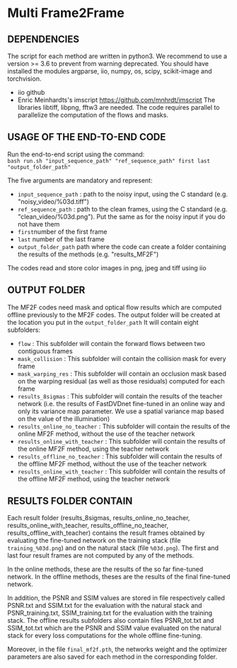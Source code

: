 Multi Frame2Frame
=========================================================================
DEPENDENCIES
------------

The script for each method are written in python3. We recommend to use a version >= 3.6 to prevent from warning deprecated.
You should have installed the modules argparse, iio, numpy, os, scipy, scikit-image and torchvision.
- iio github
- Enric Meinhardts's imscript https://github.com/mnhrdt/imscript
The libraries libtiff, libpng, fftw3 are needed.
The code requires parallel to parallelize the computation of the flows and masks.

USAGE OF THE END-TO-END CODE
----------------------------

Run the end-to-end script using the command:</br>
```bash run.sh "input_sequence_path" "ref_sequence_path" first last "output_folder_path"```

The five arguments are mandatory and represent:
* `input_sequence_path` : path to the noisy input, using the C standard (e.g. "noisy_video/%03d.tiff")
* `ref_sequence_path` : path to the clean frames, using the C standard (e.g. "clean_video/%03d.png"). Put the same as for the noisy input if you do not have them
* `first`number of the first frame
* `last` number of the last frame 
* `output_folder_path` path where the code can create a folder containing the results of the methods (e.g. "results_MF2F")

The codes read and store color images in png, jpeg and tiff using iio

OUTPUT FOLDER
-------------

The MF2F codes need mask and optical flow results which are computed offline previously to the MF2F codes.
The output folder will be created at the location you put in the `output_folder_path`
It will contain eight subfolders:
* `flow` : This subfolder will contain the forward flows between two contiguous frames
* `mask_collision` : This subfolder will contain the collision mask for every frame
* `mask_warping_res` : This subfolder will contain an occlusion mask based on the warping residual (as well as those residuals) computed for each frame
* `results_8sigmas` : This subfolder will contain the results of the teacher network (i.e. the results of FastDVDnet fine-tuned in an online way and only its variance map parameter. We use a spatial variance map based on the value of the illumination)
* `results_online_no_teacher` : This subfolder will contain the results of the online MF2F method, without the use of the teacher network
* `results_online_with_teacher` : This subfolder will contain the results of the online MF2F method, using the teacher network
* `results_offline_no_teacher` : This subfolder will contain the results of the offline MF2F method, without the use of the teacher network
* `results_online_with_teacher` : This subfolder will contain the results of the offline MF2F method, using the teacher network


RESULTS FOLDER CONTAIN
----------------------

Each result folder (results_8sigmas, results_online_no_teacher, results_online_with_teacher, results_offline_no_teacher, results_offline_with_teacher) contains the result frames obtained by evaluating the fine-tuned network on the training stack (file `training_%03d.png`) and on the natural stack (file `%03d.png`). The first and last four result frames are not computed by any of the methods.

In the online methods, these are the results of the so far fine-tuned network. In the offline methods, theses are the results of the final fine-tuned network. 

In addition, the PSNR and SSIM values are stored in file respectively called PSNR.txt and SSIM.txt for the evaluation with the natural stack and PSNR_training.txt, SSIM_training.txt for the evaluation with the training stack. The offline results subfolders also contain files PSNR_tot.txt and SSIM_tot.txt which are the PSNR and SSIM value evaluated on the natural stack for every loss computations for the whole offline fine-tuning.

Moreover, in the file `final_mf2f.pth`, the networks weight and the optimizer parameters are also saved for each method in the corresponding folder.
